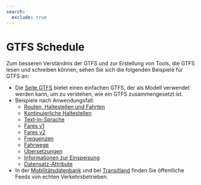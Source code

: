 ```yaml
---
search:
  exclude: true
---
```


# GTFS Schedule

Zum besseren Verständnis der GTFS und zur Erstellung von Tools, die GTFS lesen und schreiben können, sehen Sie sich die folgenden Beispiele für GTFS an:

- Die [Seite GTFS](/de/schedule/example-feed) bietet einen einfachen GTFS, der als Modell verwendet werden kann, um zu verstehen, wie ein GTFS zusammengesetzt ist.
- Beispiele nach Anwendungsfall:
    - [Routen, Haltestellen und Fahrten](routes-stops-trips)
    - [Kontinuierliche Haltestellen](continuous-stops)
    - [Text-in-Sprache](text-to-speech)
    - [Fares v1](fares-v1)
    - [Fares v2](fares-v2)
    - [Frequenzen](frequencies)
    - [Fahrwege](pathways)
    - [Übersetzungen](translations)
    - [Informationen zur Einspeisung](feed-info)
    - [Datensatz-Attribute](attributions)
- In der [Mobilitätsdatenbank](https://database.mobilitydata.org/) und bei [Transitland](https://www.transit.land/) finden Sie öffentliche Feeds von echten Verkehrsbetrieben.
